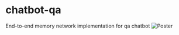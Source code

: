 # chatbot-qa
End-to-end memory network implementation for qa chatbot
<img src='https://i.imgur.com/0YVe2dY.png' title='Poster' width='' />
